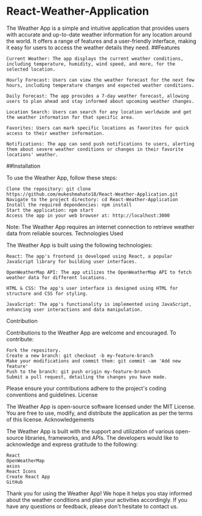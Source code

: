 # React-Weather-Application

The Weather App is a simple and intuitive application that provides users with accurate and up-to-date weather information for any location around the world. It offers a range of features and a user-friendly interface, making it easy for users to access the weather details they need.
##Features

    Current Weather: The app displays the current weather conditions, including temperature, humidity, wind speed, and more, for the selected location.

    Hourly Forecast: Users can view the weather forecast for the next few hours, including temperature changes and expected weather conditions.

    Daily Forecast: The app provides a 7-day weather forecast, allowing users to plan ahead and stay informed about upcoming weather changes.

    Location Search: Users can search for any location worldwide and get the weather information for that specific area.

    Favorites: Users can mark specific locations as favorites for quick access to their weather information.

    Notifications: The app can send push notifications to users, alerting them about severe weather conditions or changes in their favorite locations' weather.

##Installation

To use the Weather App, follow these steps:

    Clone the repository: git clone https://github.com/mukeshmahato18/React-Weather-Application.git
    Navigate to the project directory: cd React-Weather-Application
    Install the required dependencies: npm install
    Start the application: npm start
    Access the app in your web browser at: http://localhost:3000

Note: The Weather App requires an internet connection to retrieve weather data from reliable sources.
Technologies Used

The Weather App is built using the following technologies:

    React: The app's frontend is developed using React, a popular JavaScript library for building user interfaces.

    OpenWeatherMap API: The app utilizes the OpenWeatherMap API to fetch weather data for different locations.

    HTML & CSS: The app's user interface is designed using HTML for structure and CSS for styling.

    JavaScript: The app's functionality is implemented using JavaScript, enhancing user interactions and data manipulation.

Contribution

Contributions to the Weather App are welcome and encouraged. To contribute:

    Fork the repository.
    Create a new branch: git checkout -b my-feature-branch
    Make your modifications and commit them: git commit -am 'Add new feature'
    Push to the branch: git push origin my-feature-branch
    Submit a pull request, detailing the changes you have made.

Please ensure your contributions adhere to the project's coding conventions and guidelines.
License

The Weather App is open-source software licensed under the MIT License. You are free to use, modify, and distribute the application as per the terms of this license.
Acknowledgements

The Weather App is built with the support and utilization of various open-source libraries, frameworks, and APIs. The developers would like to acknowledge and express gratitude to the following:

    React
    OpenWeatherMap
    axios
    React Icons
    Create React App
    GitHub

Thank you for using the Weather App! We hope it helps you stay informed about the weather conditions and plan your activities accordingly. If you have any questions or feedback, please don't hesitate to contact us.
